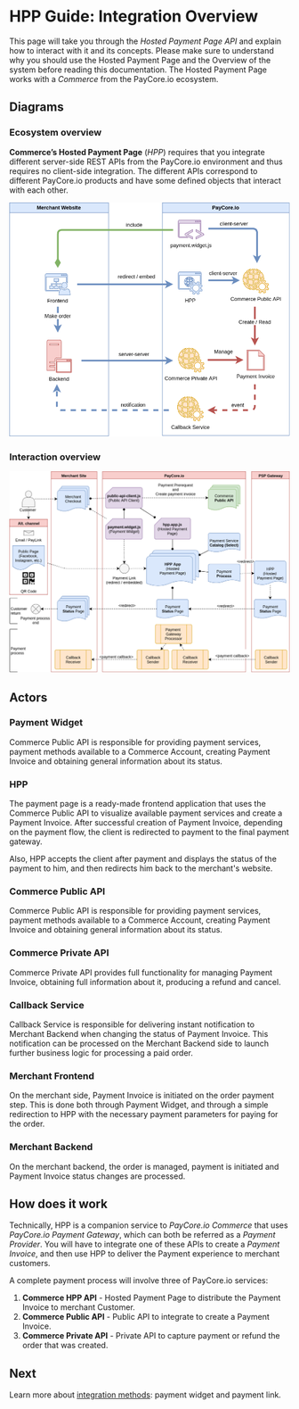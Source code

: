 # HPP Guide: Integration Overview

This page will take you through the  _Hosted Payment Page API_  and explain how to interact with it and its concepts. Please make sure to understand why you should use the Hosted Payment Page and the Overview of the system before reading this documentation. The Hosted Payment Page works with a  _Commerce_  from the PayCore.io ecosystem. 

## Diagrams

### Ecosystem overview

**Commerce’s Hosted Payment Page**  (_HPP_) requires that you integrate different server-side REST APIs from the PayCore.io environment and thus requires no client-side integration. The different APIs correspond to different PayCore.io products and have some defined objects that interact with each other.

![HPP Preview](../images/hpp-ecosystem.png)

### Interaction overview

![HPP Integration](../images/hpp-integration.png)

## Actors

### Payment Widget

[//]: # (Платежный виджет встраивается в Merchant Checkout и позволяет легко инициировать платеж. Виджет взаимодействует с Commerce Public API для получения списка доступных платежных методов и получения статуса платежа.)

Commerce Public API is responsible for providing payment services, payment methods available to a Commerce Account, creating Payment Invoice and obtaining general information about its status.

### HPP

[//]: # (Платежная страница — это готовое frontend application, который использует Commerce Public API для визуализации доступных платежных сервисов и создания Payment Invoice. После успешного создания Payment Invoice в зависимости от payment flow происходит перенаправление клиента на оплату на конечный платежный шлюз. Также, HPP принимает клиента после оплаты и отображает ему статус платежа, после чего перенаправляет обратно на сайт мерчанта.)

The payment page is a ready-made frontend application that uses the Commerce Public API to visualize available payment services and create a Payment Invoice. After successful creation of Payment Invoice, depending on the payment flow, the client is redirected to payment to the final payment gateway. 

Also, HPP accepts the client after payment and displays the status of the payment to him, and then redirects him back to the merchant's website.

### Commerce Public API

[//]: # (Commerce Public API отвечает за предоставление доступных для Commerce Account платежных сервисов, платежных методов, созданию Payment Invoice и получению общей информации о его статусе.)

Commerce Public API is responsible for providing payment services, payment methods available to a Commerce Account, creating Payment Invoice and obtaining general information about its status.

### Commerce Private API

[//]: # (Commerce Private API предоставляет полный функционал для управления Payment Invoice, получению полной информации о нем, произвелению refund и cancel.)

Commerce Private API provides full functionality for managing Payment Invoice, obtaining full information about it, producing a refund and cancel.

### Callback Service

[//]: # (Callback Service отвечает за доставку моментального уведомления на Merchant Backend при смене статуса Payment Invoice. Данное уведомление может быть обработано на стороне Merchant Backend для запуска дальнейшей бизнес-логики оработки оплаченного заказа.)

Callback Service is responsible for delivering instant notification to Merchant Backend when changing the status of Payment Invoice. This notification can be processed on the Merchant Backend side to launch further business logic for processing a paid order.

### Merchant Frontend

[//]: # (На стороне мерчанта на шаге оплаты заказа инициируется Payment Invoice. Это делается как через Payment Widget, так и через простое перенаправление на HPP с необходимыми параметрами платежа для оплаты заказа.)

On the merchant side, Payment Invoice is initiated on the order payment step. This is done both through Payment Widget, and through a simple redirection to HPP with the necessary payment parameters for paying for the order.

### Merchant Backend

[//]: # (На backend мерчанта проиходит управление заказом, инициация платежа и обработка уведомлений о смене статуса Payment Invoice.)

On the merchant backend, the order is managed, payment is initiated and Payment Invoice status changes are processed.


## How does it work

Technically, HPP is a companion service to  _PayCore.io Commerce_ that uses  _PayCore.io Payment Gateway_, which can both be referred as a  _Payment Provider_. You will have to integrate one of these APIs to create a  _Payment Invoice_, and then use HPP to deliver the Payment experience to merchant customers.

A complete payment process will involve three of PayCore.io services:

1.  **Commerce HPP API**  - Hosted Payment Page to distribute the Payment Invoice to merchant Customer.
2.  **Commerce Public API**  - Public API to integrate to create a Payment Invoice.
3.  **Commerce Private API**  - Private API to capture payment or refund the order that was created.

## Next

Learn more about  [integration methods](/products/hpp/guide/integration-methods/): payment widget and payment link.